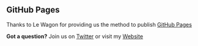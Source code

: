 ## GitHub Pages

Thanks to Le Wagon for providing us the method to publish [GitHub Pages](https://jgoillot.github.io/profile/) 

**Got a question?** Join us on [Twitter](twitter.com/jgoillot) or visit my [Website](http://jeremy-goillot.com/)


